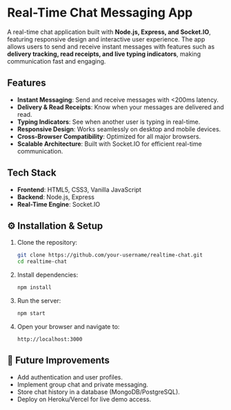 # Real-Time Chat Messaging App

A real-time chat application built with **Node.js, Express, and Socket.IO**, featuring responsive design and interactive user experience. The app allows users to send and receive instant messages with features such as **delivery tracking, read receipts, and live typing indicators**, making communication fast and engaging.

##  Features

* **Instant Messaging**: Send and receive messages with <200ms latency.
* **Delivery & Read Receipts**: Know when your messages are delivered and read.
* **Typing Indicators**: See when another user is typing in real-time.
* **Responsive Design**: Works seamlessly on desktop and mobile devices.
* **Cross-Browser Compatibility**: Optimized for all major browsers.
* **Scalable Architecture**: Built with Socket.IO for efficient real-time communication.

## Tech Stack

* **Frontend**: HTML5, CSS3, Vanilla JavaScript
* **Backend**: Node.js, Express
* **Real-Time Engine**: Socket.IO

## ⚙️ Installation & Setup

1. Clone the repository:

   ```bash
   git clone https://github.com/your-username/realtime-chat.git
   cd realtime-chat
   ```
2. Install dependencies:

   ```bash
   npm install
   ```
3. Run the server:

   ```bash
   npm start
   ```
4. Open your browser and navigate to:

   ```
   http://localhost:3000
   ```

## 🔮 Future Improvements

* Add authentication and user profiles.
* Implement group chat and private messaging.
* Store chat history in a database (MongoDB/PostgreSQL).
* Deploy on Heroku/Vercel for live demo access.

